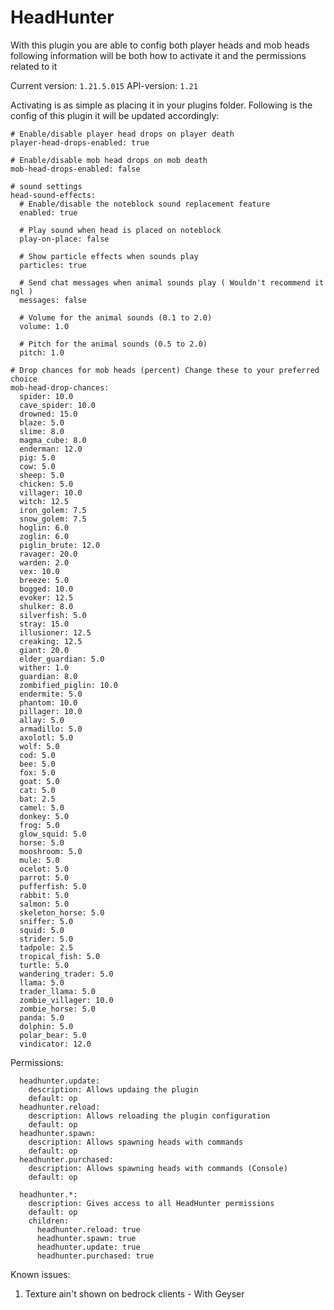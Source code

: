 # HeadHunter

With this plugin you are able to config both player heads and mob heads following information will be both how to activate it and the permissions related to it

Current version: `1.21.5.015` 
API-version: `1.21`

Activating is as simple as placing it in your plugins folder. Following is the config of this plugin it will be updated accordingly:
```
# Enable/disable player head drops on player death
player-head-drops-enabled: true

# Enable/disable mob head drops on mob death
mob-head-drops-enabled: false

# sound settings
head-sound-effects:
  # Enable/disable the noteblock sound replacement feature
  enabled: true

  # Play sound when head is placed on noteblock
  play-on-place: false

  # Show particle effects when sounds play
  particles: true

  # Send chat messages when animal sounds play ( Wouldn't recommend it ngl ) 
  messages: false

  # Volume for the animal sounds (0.1 to 2.0)
  volume: 1.0

  # Pitch for the animal sounds (0.5 to 2.0)
  pitch: 1.0

# Drop chances for mob heads (percent) Change these to your preferred choice
mob-head-drop-chances:
  spider: 10.0
  cave_spider: 10.0
  drowned: 15.0
  blaze: 5.0
  slime: 8.0
  magma_cube: 8.0
  enderman: 12.0
  pig: 5.0
  cow: 5.0
  sheep: 5.0
  chicken: 5.0
  villager: 10.0
  witch: 12.5
  iron_golem: 7.5
  snow_golem: 7.5
  hoglin: 6.0
  zoglin: 6.0
  piglin_brute: 12.0
  ravager: 20.0
  warden: 2.0
  vex: 10.0
  breeze: 5.0
  bogged: 10.0
  evoker: 12.5
  shulker: 8.0
  silverfish: 5.0
  stray: 15.0
  illusioner: 12.5
  creaking: 12.5
  giant: 20.0
  elder_guardian: 5.0
  wither: 1.0
  guardian: 8.0
  zombified_piglin: 10.0
  endermite: 5.0
  phantom: 10.0
  pillager: 10.0
  allay: 5.0
  armadillo: 5.0
  axolotl: 5.0
  wolf: 5.0
  cod: 5.0
  bee: 5.0
  fox: 5.0
  goat: 5.0
  cat: 5.0
  bat: 2.5
  camel: 5.0
  donkey: 5.0
  frog: 5.0
  glow_squid: 5.0
  horse: 5.0
  mooshroom: 5.0
  mule: 5.0
  ocelot: 5.0
  parrot: 5.0
  pufferfish: 5.0
  rabbit: 5.0
  salmon: 5.0
  skeleton_horse: 5.0
  sniffer: 5.0
  squid: 5.0
  strider: 5.0
  tadpole: 2.5
  tropical_fish: 5.0
  turtle: 5.0
  wandering_trader: 5.0
  llama: 5.0
  trader_llama: 5.0
  zombie_villager: 10.0
  zombie_horse: 5.0
  panda: 5.0
  dolphin: 5.0
  polar_bear: 5.0
  vindicator: 12.0
```

Permissions:
```
  headhunter.update:
    description: Allows updaing the plugin
    default: op
  headhunter.reload:
    description: Allows reloading the plugin configuration
    default: op
  headhunter.spawn:
    description: Allows spawning heads with commands
    default: op
  headhunter.purchased:
    description: Allows spawning heads with commands (Console)
    default: op

  headhunter.*:
    description: Gives access to all HeadHunter permissions
    default: op
    children:
      headhunter.reload: true
      headhunter.spawn: true
      headhunter.update: true
      headhunter.purchased: true
```


Known issues:
1. Texture ain't shown on bedrock clients - With Geyser 
